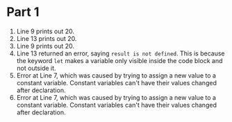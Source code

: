 # Part 1

1. Line 9 prints out 20.
2. Line 13 prints out 20.
3. Line 9 prints out 20.
4. Line 13 returned an error, saying `result is not defined`. This is because the keyword `let` makes a variable only visible inside the code block and not outside it.  
5. Error at Line 7, which was caused by trying to assign a new value to a constant variable. Constant variables can't have their values changed after declaration.
6. Error at Line 7, which was caused by trying to assign a new value to a constant variable. Constant variables can't have their values changed after declaration.